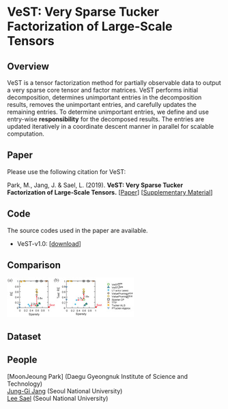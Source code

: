 # VeST: Very Sparse Tucker Factorization of Large-Scale Tensors 

## Overview
VeST is a tensor factorization method for partially observable data to output a very sparse core tensor and factor matrices.
VeST performs initial decomposition, determines unimportant entries in the decomposition results, removes the unimportant entries, and carefully updates the remaining entries.
To determine unimportant entries, we define and use entry-wise **responsibility** for the decomposed results.
The entries are updated iteratively in a coordinate descent manner in parallel for scalable computation.

## Paper
Please use the following citation for VeST:

Park, M., Jang, J.  & Sael, L. (2019). **VeST: Very Sparse Tucker Factorization of Large-Scale Tensors.** 
[[Paper]()] [[Supplementary Material](/paper/supp-material.pdf)]

## Code
The source codes used in the paper are available. 
* VeST-v1.0: [[download](/src/)]

## Comparison
![comp_img](/img/Fig2.jpg)

## Dataset


## People
[MoonJeoung Park] (Daegu Gyeongnuk Institute of Science and Technology)  
[Jung-Gi Jang](https://datalab.snu.ac.kr/~jkjang) (Seoul National University)  
[Lee Sael](https://leesael.github.io/) (Seoul National University)
